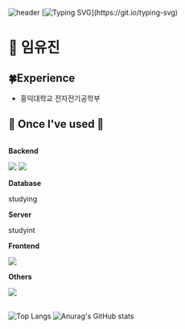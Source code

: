 ![header](https://capsule-render.vercel.app/api?type=venom&color=auto&text=About+Yujin&animation=fadeIn&height=80)
[![Typing SVG](https://readme-typing-svg.demolab.com?font=Fira+Code&weight=600&size=31&duration=4000&pause=1000&color=9B89FF&random=false&width=435&lines=About+Yujin!)](https://git.io/typing-svg)

# 🍳 임유진

## 🍀Experience
- 홍익대학교 전자전기공학부

## 🔨 Once I've used 🔨
<div style="display:flex; flex-direction:column; align-items:flex-start;">
    <!-- Backend -->
    <p><strong>Backend</strong></p>
    <div>
        <img src="https://img.shields.io/badge/Java-007396?style=for-the-badge&logo=Java&logoColor=white"> 
        <img src="https://img.shields.io/badge/C-A8B9CC?style=plastic&logo=C">
    </div>
    <!-- Database -->
    <p><strong>Database</strong></p>
    <div> 
         studying
    </div>
    <!-- Server -->
    <p><strong>Server</strong></p>
    <div>
        studyint
    </div>
    <!-- Frontend -->
    <p><strong>Frontend</strong></p>
    <div>
        <img src="https://img.shields.io/badge/javascript-F7DF1E?style=flat-square&logo=javascript&logoColor=black"> 
    </div>
    <!-- Others -->
    <p><strong>Others</strong></p>
    <div>
        <img src="https://img.shields.io/badge/python-3776AB?style=flat-square&logo=python&logoColor=white"> 
</div><br>
</div>


![Top Langs](https://github-readme-stats.vercel.app/api/top-langs/?username=anuraghazra&layout=compact)
![Anurag's GitHub stats](https://github-readme-stats.vercel.app/api?username=imewuzin&show_icons=true&theme=radical)
